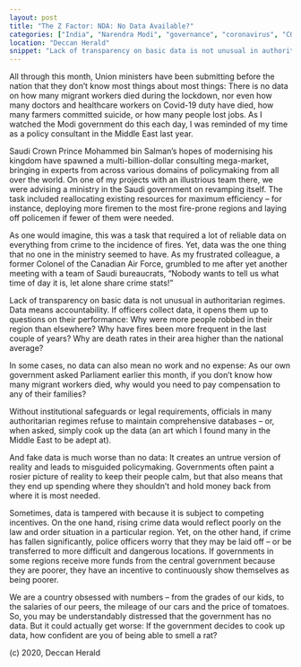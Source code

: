 ```yaml
---
layout: post
title: "The Z Factor: NDA: No Data Available?"
categories: ["India", "Narendra Modi", "governance", "coronavirus", "COVID-19", "The Z Factor"]
location: "Deccan Herald"
snippet: "Lack of transparency on basic data is not unusual in authoritarian regimes. Data means accountability. If officers collect data, it opens them up to questions on their performance: Why were more people robbed in their region than elsewhere? Why have fires been more frequent in the last couple of years? Why are death rates in their area higher than the national average? (Published in my Z Factor column in Deccan Herald)"
---
```


All through this month, Union ministers have been submitting before the nation that they don’t know most things about most things: There is no data on how many migrant workers died during the lockdown, nor even how many doctors and healthcare workers on Covid-19 duty have died, how many farmers committed suicide, or how many people lost jobs. As I watched the Modi government do this each day, I was reminded of my time as a policy consultant in the Middle East last year.

Saudi Crown Prince Mohammed bin Salman’s hopes of modernising his kingdom have spawned a multi-billion-dollar consulting mega-market, bringing in experts from across various domains of policymaking from all over the world. On one of my projects with an illustrious team there, we were advising a ministry in the Saudi government on revamping itself. The task included reallocating existing resources for maximum efficiency – for instance, deploying more firemen to the most fire-prone regions and laying off policemen if fewer of them were needed.

As one would imagine, this was a task that required a lot of reliable data on everything from crime to the incidence of fires. Yet, data was the one thing that no one in the ministry seemed to have. As my frustrated colleague, a former Colonel of the Canadian Air Force, grumbled to me after yet another meeting with a team of Saudi bureaucrats, “Nobody wants to tell us what time of day it is, let alone share crime stats!”

Lack of transparency on basic data is not unusual in authoritarian regimes. Data means accountability. If officers collect data, it opens them up to questions on their performance: Why were more people robbed in their region than elsewhere? Why have fires been more frequent in the last couple of years? Why are death rates in their area higher than the national average?

In some cases, no data can also mean no work and no expense: As our own government asked Parliament earlier this month, if you don’t know how many migrant workers died, why would you need to pay compensation to any of their families?

Without institutional safeguards or legal requirements, officials in many authoritarian regimes refuse to maintain comprehensive databases – or, when asked, simply cook up the data (an art which I found many in the Middle East to be adept at).

And fake data is much worse than no data: It creates an untrue version of reality and leads to misguided policymaking. Governments often paint a rosier picture of reality to keep their people calm, but that also means that they end up spending where they shouldn’t and hold money back from where it is most needed.

Sometimes, data is tampered with because it is subject to competing incentives. On the one hand, rising crime data would reflect poorly on the law and order situation in a particular region. Yet, on the other hand, if crime has fallen significantly, police officers worry that they may be laid off – or be transferred to more difficult and dangerous locations. If governments in some regions receive more funds from the central government because they are poorer, they have an incentive to continuously show themselves as being poorer.

We are a country obsessed with numbers – from the grades of our kids, to the salaries of our peers, the mileage of our cars and the price of tomatoes. So, you may be understandably distressed that the government has no data. But it could actually get worse: If the government decides to cook up data, how confident are you of being able to smell a rat?

(c) 2020, Deccan Herald
